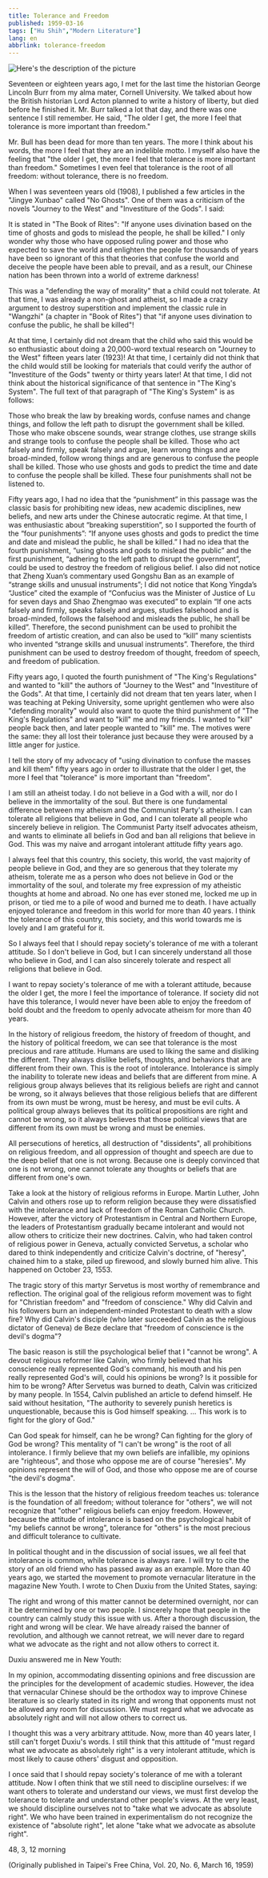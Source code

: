 ```yaml
---
title: Tolerance and Freedom
published: 1959-03-16
tags: ["Hu Shih","Modern Literature"]
lang: en
abbrlink: tolerance-freedom
---
```


![Here's the description of the picture](https://image.radishzz.cc/picsmaller/02.webp)

Seventeen or eighteen years ago, I met for the last time the historian George Lincoln Burr from my alma mater, Cornell University. We talked about how the British historian Lord Acton planned to write a history of liberty, but died before he finished it. Mr. Burr talked a lot that day, and there was one sentence I still remember. He said, "The older I get, the more I feel that tolerance is more important than freedom."

Mr. Bull has been dead for more than ten years. The more I think about his words, the more I feel that they are an indelible motto. I myself also have the feeling that "the older I get, the more I feel that tolerance is more important than freedom." Sometimes I even feel that tolerance is the root of all freedom: without tolerance, there is no freedom.

When I was seventeen years old (1908), I published a few articles in the "Jingye Xunbao" called "No Ghosts". One of them was a criticism of the novels "Journey to the West" and "Investiture of the Gods". I said:

It is stated in "The Book of Rites": "If anyone uses divination based on the time of ghosts and gods to mislead the people, he shall be killed." I only wonder why those who have opposed ruling power and those who expected to save the world and enlighten the people for thousands of years have been so ignorant of this that theories that confuse the world and deceive the people have been able to prevail, and as a result, our Chinese nation has been thrown into a world of extreme darkness!

This was a "defending the way of morality" that a child could not tolerate. At that time, I was already a non-ghost and atheist, so I made a crazy argument to destroy superstition and implement the classic rule in "Wangzhi" (a chapter in "Book of Rites") that "if anyone uses divination to confuse the public, he shall be killed"!

At that time, I certainly did not dream that the child who said this would be so enthusiastic about doing a 20,000-word textual research on "Journey to the West" fifteen years later (1923)! At that time, I certainly did not think that the child would still be looking for materials that could verify the author of "Investiture of the Gods" twenty or thirty years later! At that time, I did not think about the historical significance of that sentence in "The King's System". The full text of that paragraph of "The King's System" is as follows:

Those who break the law by breaking words, confuse names and change things, and follow the left path to disrupt the government shall be killed. Those who make obscene sounds, wear strange clothes, use strange skills and strange tools to confuse the people shall be killed. Those who act falsely and firmly, speak falsely and argue, learn wrong things and are broad-minded, follow wrong things and are generous to confuse the people shall be killed. Those who use ghosts and gods to predict the time and date to confuse the people shall be killed. These four punishments shall not be listened to.

Fifty years ago, I had no idea that the “punishment” in this passage was the classic basis for prohibiting new ideas, new academic disciplines, new beliefs, and new arts under the Chinese autocratic regime. At that time, I was enthusiastic about “breaking superstition”, so I supported the fourth of the “four punishments”: “If anyone uses ghosts and gods to predict the time and date and mislead the public, he shall be killed.” I had no idea that the fourth punishment, “using ghosts and gods to mislead the public” and the first punishment, “adhering to the left path to disrupt the government”, could be used to destroy the freedom of religious belief. I also did not notice that Zheng Xuan’s commentary used Gongshu Ban as an example of “strange skills and unusual instruments”; I did not notice that Kong Yingda’s “Justice” cited the example of “Confucius was the Minister of Justice of Lu for seven days and Shao Zhengmao was executed” to explain “If one acts falsely and firmly, speaks falsely and argues, studies falsehood and is broad-minded, follows the falsehood and misleads the public, he shall be killed”. Therefore, the second punishment can be used to prohibit the freedom of artistic creation, and can also be used to “kill” many scientists who invented “strange skills and unusual instruments”. Therefore, the third punishment can be used to destroy freedom of thought, freedom of speech, and freedom of publication.

Fifty years ago, I quoted the fourth punishment of "The King's Regulations" and wanted to "kill" the authors of "Journey to the West" and "Investiture of the Gods". At that time, I certainly did not dream that ten years later, when I was teaching at Peking University, some upright gentlemen who were also "defending morality" would also want to quote the third punishment of "The King's Regulations" and want to "kill" me and my friends. I wanted to "kill" people back then, and later people wanted to "kill" me. The motives were the same: they all lost their tolerance just because they were aroused by a little anger for justice.

I tell the story of my advocacy of "using divination to confuse the masses and kill them" fifty years ago in order to illustrate that the older I get, the more I feel that "tolerance" is more important than "freedom".

I am still an atheist today. I do not believe in a God with a will, nor do I believe in the immortality of the soul. But there is one fundamental difference between my atheism and the Communist Party's atheism. I can tolerate all religions that believe in God, and I can tolerate all people who sincerely believe in religion. The Communist Party itself advocates atheism, and wants to eliminate all beliefs in God and ban all religions that believe in God. This was my naive and arrogant intolerant attitude fifty years ago.

I always feel that this country, this society, this world, the vast majority of people believe in God, and they are so generous that they tolerate my atheism, tolerate me as a person who does not believe in God or the immortality of the soul, and tolerate my free expression of my atheistic thoughts at home and abroad. No one has ever stoned me, locked me up in prison, or tied me to a pile of wood and burned me to death. I have actually enjoyed tolerance and freedom in this world for more than 40 years. I think the tolerance of this country, this society, and this world towards me is lovely and I am grateful for it.

So I always feel that I should repay society's tolerance of me with a tolerant attitude. So I don't believe in God, but I can sincerely understand all those who believe in God, and I can also sincerely tolerate and respect all religions that believe in God.

I want to repay society's tolerance of me with a tolerant attitude, because the older I get, the more I feel the importance of tolerance. If society did not have this tolerance, I would never have been able to enjoy the freedom of bold doubt and the freedom to openly advocate atheism for more than 40 years.

In the history of religious freedom, the history of freedom of thought, and the history of political freedom, we can see that tolerance is the most precious and rare attitude. Humans are used to liking the same and disliking the different. They always dislike beliefs, thoughts, and behaviors that are different from their own. This is the root of intolerance. Intolerance is simply the inability to tolerate new ideas and beliefs that are different from mine. A religious group always believes that its religious beliefs are right and cannot be wrong, so it always believes that those religious beliefs that are different from its own must be wrong, must be heresy, and must be evil cults. A political group always believes that its political propositions are right and cannot be wrong, so it always believes that those political views that are different from its own must be wrong and must be enemies.

All persecutions of heretics, all destruction of "dissidents", all prohibitions on religious freedom, and all oppression of thought and speech are due to the deep belief that one is not wrong. Because one is deeply convinced that one is not wrong, one cannot tolerate any thoughts or beliefs that are different from one's own.

Take a look at the history of religious reforms in Europe. Martin Luther, John Calvin and others rose up to reform religion because they were dissatisfied with the intolerance and lack of freedom of the Roman Catholic Church. However, after the victory of Protestantism in Central and Northern Europe, the leaders of Protestantism gradually became intolerant and would not allow others to criticize their new doctrines. Calvin, who had taken control of religious power in Geneva, actually convicted Servetus, a scholar who dared to think independently and criticize Calvin's doctrine, of "heresy", chained him to a stake, piled up firewood, and slowly burned him alive. This happened on October 23, 1553.

The tragic story of this martyr Servetus is most worthy of remembrance and reflection. The original goal of the religious reform movement was to fight for "Christian freedom" and "freedom of conscience." Why did Calvin and his followers burn an independent-minded Protestant to death with a slow fire? Why did Calvin's disciple (who later succeeded Calvin as the religious dictator of Geneva) de Beze declare that "freedom of conscience is the devil's dogma"?

The basic reason is still the psychological belief that I "cannot be wrong". A devout religious reformer like Calvin, who firmly believed that his conscience really represented God's command, his mouth and his pen really represented God's will, could his opinions be wrong? Is it possible for him to be wrong? After Servetus was burned to death, Calvin was criticized by many people. In 1554, Calvin published an article to defend himself. He said without hesitation, "The authority to severely punish heretics is unquestionable, because this is God himself speaking. ... This work is to fight for the glory of God."

Can God speak for himself, can he be wrong? Can fighting for the glory of God be wrong? This mentality of "I can't be wrong" is the root of all intolerance. I firmly believe that my own beliefs are infallible, my opinions are "righteous", and those who oppose me are of course "heresies". My opinions represent the will of God, and those who oppose me are of course "the devil's dogma".

This is the lesson that the history of religious freedom teaches us: tolerance is the foundation of all freedom; without tolerance for "others", we will not recognize that "other" religious beliefs can enjoy freedom. However, because the attitude of intolerance is based on the psychological habit of "my beliefs cannot be wrong", tolerance for "others" is the most precious and difficult tolerance to cultivate.

In political thought and in the discussion of social issues, we all feel that intolerance is common, while tolerance is always rare. I will try to cite the story of an old friend who has passed away as an example. More than 40 years ago, we started the movement to promote vernacular literature in the magazine New Youth. I wrote to Chen Duxiu from the United States, saying:

The right and wrong of this matter cannot be determined overnight, nor can it be determined by one or two people. I sincerely hope that people in the country can calmly study this issue with us. After a thorough discussion, the right and wrong will be clear. We have already raised the banner of revolution, and although we cannot retreat, we will never dare to regard what we advocate as the right and not allow others to correct it.

Duxiu answered me in New Youth:

In my opinion, accommodating dissenting opinions and free discussion are the principles for the development of academic studies. However, the idea that vernacular Chinese should be the orthodox way to improve Chinese literature is so clearly stated in its right and wrong that opponents must not be allowed any room for discussion. We must regard what we advocate as absolutely right and will not allow others to correct us.

I thought this was a very arbitrary attitude. Now, more than 40 years later, I still can't forget Duxiu's words. I still think that this attitude of "must regard what we advocate as absolutely right" is a very intolerant attitude, which is most likely to cause others' disgust and opposition.

I once said that I should repay society's tolerance of me with a tolerant attitude. Now I often think that we still need to discipline ourselves: if we want others to tolerate and understand our views, we must first develop the tolerance to tolerate and understand other people's views. At the very least, we should discipline ourselves not to "take what we advocate as absolute right". We who have been trained in experimentalism do not recognize the existence of "absolute right", let alone "take what we advocate as absolute right".

48, 3, 12 morning

(Originally published in Taipei's Free China, Vol. 20, No. 6, March 16, 1959)